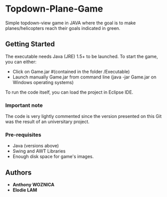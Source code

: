 # Topdown-Plane-Game
Simple topdown-view game in JAVA where the goal is to make planes/helicopters reach their goals indicated in green. 


## Getting Started
The executable needs Java (JRE) 1.5+ to be launched. To start the game, you can either:
* Click on Game.jar #(contained in the folder /Executable)
* Launch manually Game.jar from command line (java -jar Game.jar on Windows operating systems)

To run the code itself, you can load the project in Eclipse IDE.


### Important note
The code is very lightly commented since the version presented on this Git was the result of an universitary project.


### Pre-requisites
* Java (versions above)
* Swing and AWT Libraries
* Enough disk space for game's images.


## Authors
* **Anthony WOZNICA**
* **Elodie LAM**
